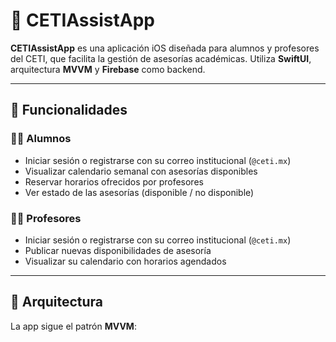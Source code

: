 # 📘 CETIAssistApp

**CETIAssistApp** es una aplicación iOS diseñada para alumnos y profesores del CETI, que facilita la gestión de asesorías académicas. Utiliza **SwiftUI**, arquitectura **MVVM** y **Firebase** como backend.

---

## 🚀 Funcionalidades

### 👨‍🎓 Alumnos
- Iniciar sesión o registrarse con su correo institucional (`@ceti.mx`)
- Visualizar calendario semanal con asesorías disponibles
- Reservar horarios ofrecidos por profesores
- Ver estado de las asesorías (disponible / no disponible)

### 👨‍🏫 Profesores
- Iniciar sesión o registrarse con su correo institucional (`@ceti.mx`)
- Publicar nuevas disponibilidades de asesoría
- Visualizar su calendario con horarios agendados

---

## 🧱 Arquitectura

La app sigue el patrón **MVVM**:


